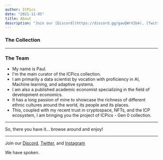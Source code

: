 ```yaml
---
author: ICPics
date: "2021-11-05"
title: About
description: "Join our [Discord](https://discord.gg/gauQWrV2b4), [Twitter](https://twitter.com/ethnICPic), and [Instagram](https://www.instagram.com/ethnicpictures/)"
---
```


### The Collection


---

### The Team


- My name is Paul.
- I'm the main curator of the ICPics collection. 
- I am primarily a data scientist by vocation with proficiency in AI, Machine learning, and adaptive systems. 
- I am also a published academic economist specializing in the field of development economics. 
- It has a long passion of mine to showcase the richness of different ethnic cultures around the world, its people and its places. 
- This, coupled with my recent trust in cryptospace, NFTs, and the ICP ecosystem, I am bringing you the project of ICPics - Gen 0 collection.

---

So, there you have it... browse around and enjoy!


---

Join our [Discord](https://discord.gg/gauQWrV2b4), [Twitter](https://twitter.com/ethnICPic), and [Instagram](https://www.instagram.com/ethnicpictures/) 

We have spoken.
